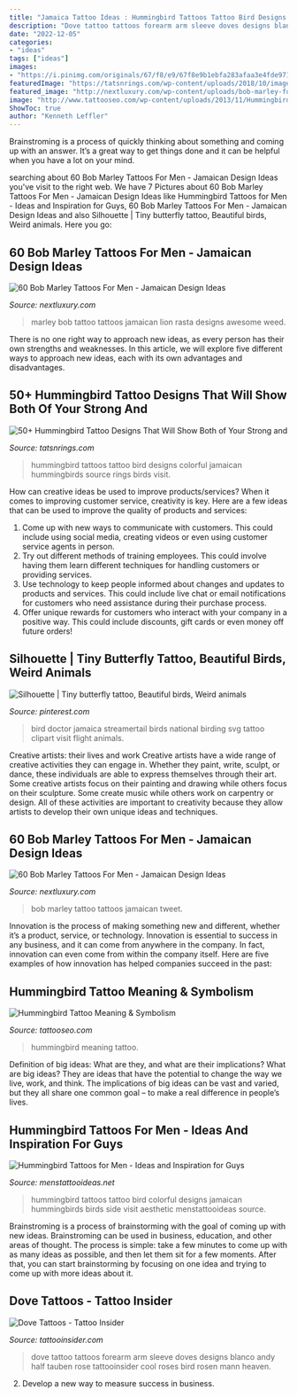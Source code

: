 ```yaml
---
title: "Jamaica Tattoo Ideas : Hummingbird Tattoos Tattoo Bird Designs Colorful Jamaican Hummingbirds Source Rings Birds Visit"
description: "Dove tattoo tattoos forearm arm sleeve doves designs blanco andy half tauben rose tattooinsider cool roses bird rosen mann heaven"
date: "2022-12-05"
categories:
- "ideas"
tags: ["ideas"]
images:
- "https://i.pinimg.com/originals/67/f8/e9/67f8e9b1ebfa283afaa3e4fde971314e.jpg"
featuredImage: "https://tatsnrings.com/wp-content/uploads/2018/10/images-7.jpg"
featured_image: "http://nextluxury.com/wp-content/uploads/bob-marley-full-back-3d-tattoo-ideas-for-gentlemen.jpg"
image: "http://www.tattooseo.com/wp-content/uploads/2013/11/Hummingbird-Tattoo-Meaning-35.jpg"
ShowToc: true
author: "Kenneth Leffler"
---
```



Brainstroming is a process of quickly thinking about something and coming up with an answer. It’s a great way to get things done and it can be helpful when you have a lot on your mind.

	

		
searching about 60 Bob Marley Tattoos For Men - Jamaican Design Ideas you've visit to the right web. We have 7 Pictures about 60 Bob Marley Tattoos For Men - Jamaican Design Ideas like Hummingbird Tattoos for Men - Ideas and Inspiration for Guys, 60 Bob Marley Tattoos For Men - Jamaican Design Ideas and also Silhouette | Tiny butterfly tattoo, Beautiful birds, Weird animals. Here you go:
		
    
## 60 Bob Marley Tattoos For Men - Jamaican Design Ideas

<img loading=lazy src="http://nextluxury.com/wp-content/uploads/bob-marley-full-back-3d-tattoo-ideas-for-gentlemen.jpg" onerror="this.onerror=null;this.src='https://tse3.mm.bing.net/th?id=OIP.Ee5OFAPYKgix6MPmPWSVcwHaIl&amp;pid=15.1';" alt="60 Bob Marley Tattoos For Men - Jamaican Design Ideas">

_Source: nextluxury.com_

>marley bob tattoo tattoos jamaican lion rasta designs awesome weed. 

	

There is no one right way to approach new ideas, as every person has their own strengths and weaknesses. In this article, we will explore five different ways to approach new ideas, each with its own advantages and disadvantages.

    
## 50+ Hummingbird Tattoo Designs That Will Show Both Of Your Strong And

<img loading=lazy src="https://tatsnrings.com/wp-content/uploads/2018/10/images-7.jpg" onerror="this.onerror=null;this.src='https://tse4.mm.bing.net/th?id=OIP.ZYCO_TzN0SynlNl_cjyQTAHaMm&amp;pid=15.1';" alt="50+ Hummingbird Tattoo Designs That Will Show Both of Your Strong and">

_Source: tatsnrings.com_

>hummingbird tattoos tattoo bird designs colorful jamaican hummingbirds source rings birds visit. 

	

How can creative ideas be used to improve products/services?
When it comes to improving customer service, creativity is key. Here are a few ideas that can be used to improve the quality of products and services: 
1. Come up with new ways to communicate with customers. This could include using social media, creating videos or even using customer service agents in person.
2. Try out different methods of training employees. This could involve having them learn different techniques for handling customers or providing services.
3. Use technology to keep people informed about changes and updates to products and services. This could include live chat or email notifications for customers who need assistance during their purchase process.
4. Offer unique rewards for customers who interact with your company in a positive way. This could include discounts, gift cards or even money off future orders!

    
## Silhouette | Tiny Butterfly Tattoo, Beautiful Birds, Weird Animals

<img loading=lazy src="https://i.pinimg.com/originals/67/f8/e9/67f8e9b1ebfa283afaa3e4fde971314e.jpg" onerror="this.onerror=null;this.src='https://tse2.mm.bing.net/th?id=OIP.NOeA18W3jnGfZsbcJp_h0gAAAA&amp;pid=15.1';" alt="Silhouette | Tiny butterfly tattoo, Beautiful birds, Weird animals">

_Source: pinterest.com_

>bird doctor jamaica streamertail birds national birding svg tattoo clipart visit flight animals. 

	

Creative artists: their lives and work
Creative artists have a wide range of creative activities they can engage in. Whether they paint, write, sculpt, or dance, these individuals are able to express themselves through their art. Some creative artists focus on their painting and drawing while others focus on their sculpture. Some create music while others work on carpentry or design. All of these activities are important to creativity because they allow artists to develop their own unique ideas and techniques.

    
## 60 Bob Marley Tattoos For Men - Jamaican Design Ideas

<img loading=lazy src="http://nextluxury.com/wp-content/uploads/male-forearm-tattoo-with-bob-marley-design.jpg" onerror="this.onerror=null;this.src='https://tse2.mm.bing.net/th?id=OIP.lBi52iu7Wd7IDzmG7XfEKAHaHD&amp;pid=15.1';" alt="60 Bob Marley Tattoos For Men - Jamaican Design Ideas">

_Source: nextluxury.com_

>bob marley tattoo tattoos jamaican tweet. 

	

Innovation is the process of making something new and different, whether it’s a product, service, or technology. Innovation is essential to success in any business, and it can come from anywhere in the company. In fact, innovation can even come from within the company itself. Here are five examples of how innovation has helped companies succeed in the past:

    
## Hummingbird Tattoo Meaning &amp; Symbolism

<img loading=lazy src="http://www.tattooseo.com/wp-content/uploads/2013/11/Hummingbird-Tattoo-Meaning-35.jpg" onerror="this.onerror=null;this.src='https://tse3.mm.bing.net/th?id=OIP.kIJNTOe1uvQdIH7X-0dNTwAAAA&amp;pid=15.1';" alt="Hummingbird Tattoo Meaning &amp; Symbolism">

_Source: tattooseo.com_

>hummingbird meaning tattoo. 

	

Definition of big ideas: What are they, and what are their implications?
What are big ideas? They are ideas that have the potential to change the way we live, work, and think. The implications of big ideas can be vast and varied, but they all share one common goal – to make a real difference in people’s lives.

    
## Hummingbird Tattoos For Men - Ideas And Inspiration For Guys

<img loading=lazy src="http://www.menstattooideas.net/tattooimages/2016/05/hummingbird-tattoos-16.jpg?3d6f43" onerror="this.onerror=null;this.src='https://tse1.mm.bing.net/th?id=OIP.zx77nttjfjIO9HsDq_myrAHaMm&amp;pid=15.1';" alt="Hummingbird Tattoos for Men - Ideas and Inspiration for Guys">

_Source: menstattooideas.net_

>hummingbird tattoos tattoo bird colorful designs jamaican hummingbirds birds side visit aesthetic menstattooideas source. 

	

Brainstroming is a process of brainstorming with the goal of coming up with new ideas. Brainstroming can be used in business, education, and other areas of thought. The process is simple: take a few minutes to come up with as many ideas as possible, and then let them sit for a few moments. After that, you can start brainstorming by focusing on one idea and trying to come up with more ideas about it.

    
## Dove Tattoos - Tattoo Insider

<img loading=lazy src="https://www.tattooinsider.com/wp-content/uploads/2018/02/Dove-Tattoo-by-Andy-Blanco-.jpg" onerror="this.onerror=null;this.src='https://tse2.mm.bing.net/th?id=OIP.pt6PFCSLd2k0iNaehCkIRgHaJB&amp;pid=15.1';" alt="Dove Tattoos - Tattoo Insider">

_Source: tattooinsider.com_

>dove tattoo tattoos forearm arm sleeve doves designs blanco andy half tauben rose tattooinsider cool roses bird rosen mann heaven. 

	

2. Develop a new way to measure success in business.

